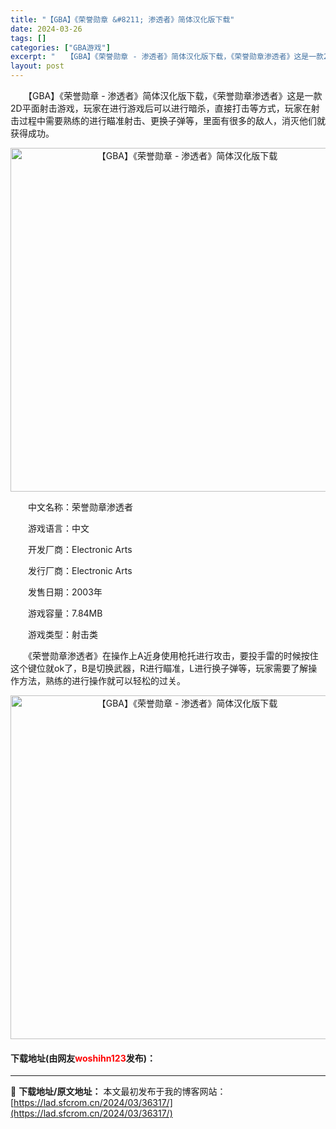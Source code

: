```yaml
---
title: "【GBA】《荣誉勋章 &#8211; 渗透者》简体汉化版下载"
date: 2024-03-26
tags: []
categories: ["GBA游戏"]
excerpt: "　　【GBA】《荣誉勋章 - 渗透者》简体汉化版下载，《荣誉勋章渗透者》这是一款2D平面射击游戏，玩家在进行游戏后可以进行暗杀，直接打击等方式，玩家在射击过程中需要熟练的进行瞄准射击、更换子弹等，里面有很多的敌人，消灭他们就获得成功。 　　中文名称：荣誉勋章渗透者 　　游戏语言：中文 　　开发厂商：&hellip;"
layout: post
---
```


 <p>　　【GBA】《荣誉勋章 - 渗透者》简体汉化版下载，《荣誉勋章渗透者》这是一款2D平面射击游戏，玩家在进行游戏后可以进行暗杀，直接打击等方式，玩家在射击过程中需要熟练的进行瞄准射击、更换子弹等，里面有很多的敌人，消灭他们就获得成功。</p> <p align="center"><img align="" border="0" src="https://lad.sfcrom.cn/wp-content/uploads/2024/03/20240326_660264ffd4e2c.png" width="550" alt="【GBA】《荣誉勋章 - 渗透者》简体汉化版下载" /></p> <p>　　中文名称：荣誉勋章渗透者</p> <p>　　游戏语言：中文</p> <p>　　开发厂商：Electronic Arts</p> <p>　　发行厂商：Electronic Arts</p> <p>　　发售日期：2003年</p> <p>　　游戏容量：7.84MB</p> <p>　　游戏类型：射击类</p> <p>　　《荣誉勋章渗透者》在操作上A近身使用枪托进行攻击，要投手雷的时候按住这个键位就ok了，B是切换武器，R进行瞄准，L进行换子弹等，玩家需要了解操作方法，熟练的进行操作就可以轻松的过关。</p> <p align="center"><img align="" border="0" src="https://lad.sfcrom.cn/wp-content/uploads/2024/03/20240326_66026500899bc.png" width="550" alt="【GBA】《荣誉勋章 - 渗透者》简体汉化版下载" /></p> <p><h4>下载地址(由网友<font color="red">woshihn123</font>发布)：</h4></p> 

---
📖 **下载地址/原文地址：** 本文最初发布于我的博客网站：[https://lad.sfcrom.cn/2024/03/36317/](https://lad.sfcrom.cn/2024/03/36317/)
